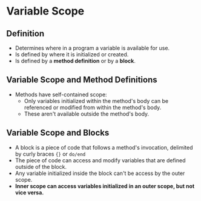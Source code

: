 # Variable Scope

## Definition

* Determines where in a program a variable is available for use.
* Is defined by where it is initialized or created.
* Is defined by a **method definition** or by a **block**.

## Variable Scope and Method Definitions

* Methods have self-contained scope:
	* Only variables initialized within the method's body can be referenced or modified from within the method's body.
	* These aren't available outside the method's body.

## Variable Scope and Blocks

* A block is a piece of code that follows a method's invocation, delimited by curly braces `{}` or `do/end`
* The piece of code can access and modify variables that are defined outside of the block.
* Any variable initialized inside the block can't be access by the outer scope.
* **Inner scope can access variables initialized in an outer scope, but not vice versa.** 